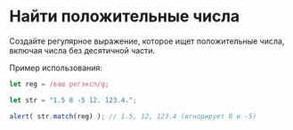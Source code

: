 # Найти положительные числа

Создайте регулярное выражение, которое ищет положительные числа, включая числа без десятичной части.

Пример использования:
```js
let reg = /ваш регэксп/g;

let str = "1.5 0 -5 12. 123.4.";

alert( str.match(reg) ); // 1.5, 12, 123.4 (игнорирует 0 и -5)
```
